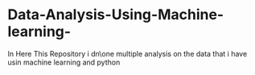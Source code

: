 # Data-Analysis-Using-Machine-learning-
In Here This Repository i dn\one multiple analysis on the data that i have usin machine learning and python 
